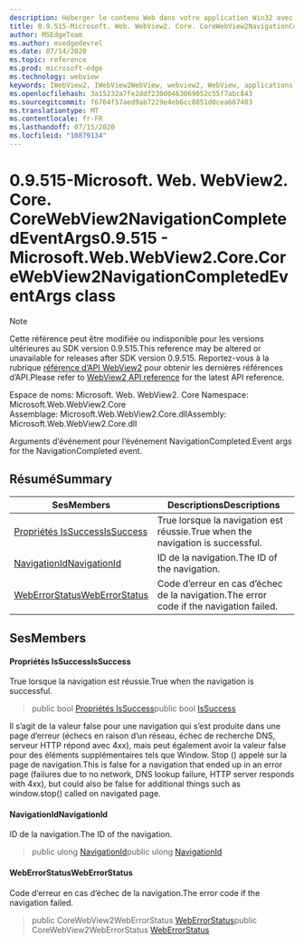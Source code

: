 ```yaml
---
description: Héberger le contenu Web dans votre application Win32 avec le contrôle Microsoft Edge WebView2
title: 0.9.515-Microsoft. Web. WebView2. Core. CoreWebView2NavigationCompletedEventArgs
author: MSEdgeTeam
ms.author: msedgedevrel
ms.date: 07/14/2020
ms.topic: reference
ms.prod: microsoft-edge
ms.technology: webview
keywords: IWebView2, IWebView2WebView, webview2, WebView, applications Win32, Win32, Edge, ICoreWebView2, ICoreWebView2Controller, contrôle de navigateur, html Edge
ms.openlocfilehash: 3a15232a7fe2ddf230d0463069052c55f7abc843
ms.sourcegitcommit: f6764f57aed9ab7229e4eb6cc8851d0cea667403
ms.translationtype: MT
ms.contentlocale: fr-FR
ms.lasthandoff: 07/15/2020
ms.locfileid: "10879134"
---
```

# <span data-ttu-id="d7c7a-104">0.9.515-Microsoft. Web. WebView2. Core. CoreWebView2NavigationCompletedEventArgs</span><span class="sxs-lookup"><span data-stu-id="d7c7a-104">0.9.515 - Microsoft.Web.WebView2.Core.CoreWebView2NavigationCompletedEventArgs class</span></span> 

> [!NOTE]
> <span data-ttu-id="d7c7a-105">Cette référence peut être modifiée ou indisponible pour les versions ultérieures au SDK version 0.9.515.</span><span class="sxs-lookup"><span data-stu-id="d7c7a-105">This reference may be altered or unavailable for releases after SDK version 0.9.515.</span></span> <span data-ttu-id="d7c7a-106">Reportez-vous à la rubrique [référence d’API WebView2](../../../webview2-api-reference.md) pour obtenir les dernières références d’API.</span><span class="sxs-lookup"><span data-stu-id="d7c7a-106">Please refer to [WebView2 API reference](../../../webview2-api-reference.md) for the latest API reference.</span></span>

<span data-ttu-id="d7c7a-107">Espace de noms: Microsoft. Web. WebView2. Core </span><span class="sxs-lookup"><span data-stu-id="d7c7a-107">Namespace: Microsoft.Web.WebView2.Core</span></span>\
<span data-ttu-id="d7c7a-108">Assemblage: Microsoft.Web.WebView2.Core.dll</span><span class="sxs-lookup"><span data-stu-id="d7c7a-108">Assembly: Microsoft.Web.WebView2.Core.dll</span></span>

<span data-ttu-id="d7c7a-109">Arguments d’événement pour l’événement NavigationCompleted.</span><span class="sxs-lookup"><span data-stu-id="d7c7a-109">Event args for the NavigationCompleted event.</span></span>

## <span data-ttu-id="d7c7a-110">Résumé</span><span class="sxs-lookup"><span data-stu-id="d7c7a-110">Summary</span></span>

 <span data-ttu-id="d7c7a-111">Ses</span><span class="sxs-lookup"><span data-stu-id="d7c7a-111">Members</span></span>                        | <span data-ttu-id="d7c7a-112">Descriptions</span><span class="sxs-lookup"><span data-stu-id="d7c7a-112">Descriptions</span></span>
--------------------------------|---------------------------------------------
[<span data-ttu-id="d7c7a-113">Propriétés IsSuccess</span><span class="sxs-lookup"><span data-stu-id="d7c7a-113">IsSuccess</span></span>](#issuccess) | <span data-ttu-id="d7c7a-114">True lorsque la navigation est réussie.</span><span class="sxs-lookup"><span data-stu-id="d7c7a-114">True when the navigation is successful.</span></span>
[<span data-ttu-id="d7c7a-115">NavigationId</span><span class="sxs-lookup"><span data-stu-id="d7c7a-115">NavigationId</span></span>](#navigationid) | <span data-ttu-id="d7c7a-116">ID de la navigation.</span><span class="sxs-lookup"><span data-stu-id="d7c7a-116">The ID of the navigation.</span></span>
[<span data-ttu-id="d7c7a-117">WebErrorStatus</span><span class="sxs-lookup"><span data-stu-id="d7c7a-117">WebErrorStatus</span></span>](#weberrorstatus) | <span data-ttu-id="d7c7a-118">Code d’erreur en cas d’échec de la navigation.</span><span class="sxs-lookup"><span data-stu-id="d7c7a-118">The error code if the navigation failed.</span></span>

## <span data-ttu-id="d7c7a-119">Ses</span><span class="sxs-lookup"><span data-stu-id="d7c7a-119">Members</span></span>

#### <span data-ttu-id="d7c7a-120">Propriétés IsSuccess</span><span class="sxs-lookup"><span data-stu-id="d7c7a-120">IsSuccess</span></span> 

<span data-ttu-id="d7c7a-121">True lorsque la navigation est réussie.</span><span class="sxs-lookup"><span data-stu-id="d7c7a-121">True when the navigation is successful.</span></span>

> <span data-ttu-id="d7c7a-122">public bool [Propriétés IsSuccess](#issuccess)</span><span class="sxs-lookup"><span data-stu-id="d7c7a-122">public bool [IsSuccess](#issuccess)</span></span>

<span data-ttu-id="d7c7a-123">Il s’agit de la valeur false pour une navigation qui s’est produite dans une page d’erreur (échecs en raison d’un réseau, échec de recherche DNS, serveur HTTP répond avec 4xx), mais peut également avoir la valeur false pour des éléments supplémentaires tels que Window. Stop () appelé sur la page de navigation.</span><span class="sxs-lookup"><span data-stu-id="d7c7a-123">This is false for a navigation that ended up in an error page (failures due to no network, DNS lookup failure, HTTP server responds with 4xx), but could also be false for additional things such as window.stop() called on navigated page.</span></span>

#### <span data-ttu-id="d7c7a-124">NavigationId</span><span class="sxs-lookup"><span data-stu-id="d7c7a-124">NavigationId</span></span> 

<span data-ttu-id="d7c7a-125">ID de la navigation.</span><span class="sxs-lookup"><span data-stu-id="d7c7a-125">The ID of the navigation.</span></span>

> <span data-ttu-id="d7c7a-126">public ulong [NavigationId](#navigationid)</span><span class="sxs-lookup"><span data-stu-id="d7c7a-126">public ulong [NavigationId](#navigationid)</span></span>

#### <span data-ttu-id="d7c7a-127">WebErrorStatus</span><span class="sxs-lookup"><span data-stu-id="d7c7a-127">WebErrorStatus</span></span> 

<span data-ttu-id="d7c7a-128">Code d’erreur en cas d’échec de la navigation.</span><span class="sxs-lookup"><span data-stu-id="d7c7a-128">The error code if the navigation failed.</span></span>

> <span data-ttu-id="d7c7a-129">public CoreWebView2WebErrorStatus [WebErrorStatus](#weberrorstatus)</span><span class="sxs-lookup"><span data-stu-id="d7c7a-129">public CoreWebView2WebErrorStatus [WebErrorStatus](#weberrorstatus)</span></span>

